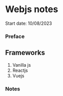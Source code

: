 # Webjs notes

Start date: 10/08/2023

### Preface

## Frameworks

1. Vanilla js
2. Reactjs
3. Vuejs

### Notes
